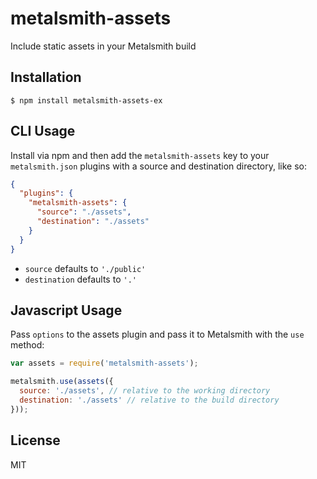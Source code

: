 # metalsmith-assets

  Include static assets in your Metalsmith build

## Installation

    $ npm install metalsmith-assets-ex

## CLI Usage

Install via npm and then add the `metalsmith-assets` key to your `metalsmith.json` plugins with a source and destination directory, like so:

```json
{
  "plugins": {
    "metalsmith-assets": {
      "source": "./assets",
      "destination": "./assets"
    }
  }
}
```

* `source` defaults to `'./public'`
* `destination` defaults to `'.'`

## Javascript Usage

  Pass `options` to the assets plugin and pass it to Metalsmith with the `use` method:

```js
var assets = require('metalsmith-assets');

metalsmith.use(assets({
  source: './assets', // relative to the working directory
  destination: './assets' // relative to the build directory
}));
```

## License

  MIT
